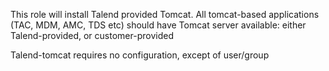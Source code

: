 This role will install Talend provided Tomcat.
All tomcat-based applications (TAC, MDM, AMC, TDS etc) should have
Tomcat server available: either Talend-provided, or customer-provided

Talend-tomcat requires no configuration, except of user/group
